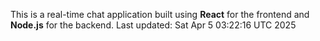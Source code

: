 This is a real-time chat application built using **React** for the frontend and **Node.js** for the backend.
Last updated: Sat Apr  5 03:22:16 UTC 2025
